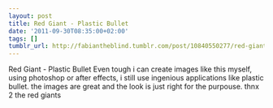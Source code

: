```yaml
---
layout: post
title: Red Giant - Plastic Bullet
date: '2011-09-30T08:35:00+02:00'
tags: []
tumblr_url: http://fabiantheblind.tumblr.com/post/10840550277/red-giant-plastic-bullet
---
```

Red Giant - Plastic Bullet
Even tough i can create images like this myself, using photoshop or after effects, i still use ingenious applications like plastic bullet. the images are great and the look is just right for the purpouse.
thnx 2 the red giants
